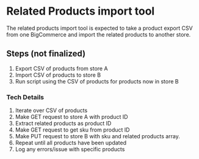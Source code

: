 # Related Products import tool
The related products import tool is expected to take a product export CSV from one BigCommerce and import the related products to another store. 

## Steps (not finalized)
1. Export CSV of products from store A
2. Import CSV of products to store B
3. Run script using the CSV of products for products now in store B

### Tech Details
1. Iterate over CSV of products
2. Make GET request to store A with product ID 
3. Extract related products as product ID
4. Make GET request to get sku from product ID
5. Make PUT request to store B with sku and related products array. 
6. Repeat until all products have been updated
7. Log any errors/issue with specific products